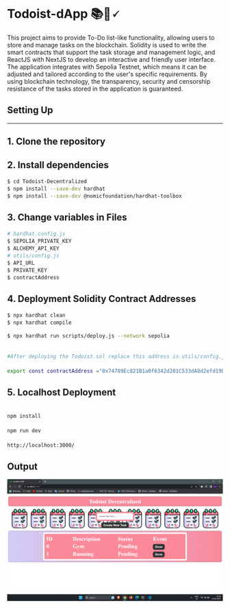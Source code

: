 # Todoist-dApp 📚🔖🗸

This project aims to provide To-Do list-like functionality, allowing users to store and manage tasks on the blockchain. Solidity is used to write the smart contracts that support the task storage and management logic, and ReactJS with NextJS to develop an interactive and friendly user interface. The application integrates with Sepolia  Testnet, which means it can be adjusted and tailored according to the user's specific requirements. By using blockchain technology, the transparency, security and censorship resistance of the tasks stored in the application is guaranteed.


## Setting Up
---
## 1. Clone the repository

## 2. Install dependencies

```bash
$ cd Todoist-Decentralized
$ npm install --save-dev hardhat
$ npm install --save-dev @nomicfoundation/hardhat-toolbox
```
## 3. Change variables in Files
```bash
# hardhat.config.js
$ SEPOLIA_PRIVATE_KEY
$ ALCHEMY_API_KEY
# utils/config.js 
$ API_URL
$ PRIVATE_KEY
$ contractAddress
```
## 4. Deployment Solidity Contract Addresses
```bash
$ npx hardhat clean
$ npx hardhat compile
```
``` bash
$ npx hardhat run scripts/deploy.js --network sepolia
```

``` bash

#After deploying the Todoist.sol replace this address in utils/config.js file with the variable:

export const contractAddress ="0x74789Ec821B1a0f6342d201C533dA8d2efd19D6D";

```

## 5. Localhost Deployment

``` bash

npm install 

npm run dev 

http://localhost:3000/

```


## Output

![Final Output](https://github.com/piyushmali/Todoist-dApp/blob/main/image.png)




















